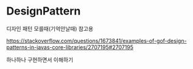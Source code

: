 # DesignPattern
디자인 패턴 모를때(기억안날때) 참고용

https://stackoverflow.com/questions/1673841/examples-of-gof-design-patterns-in-javas-core-libraries/2707195#2707195  

하나하나 구현하면서 이해하기
